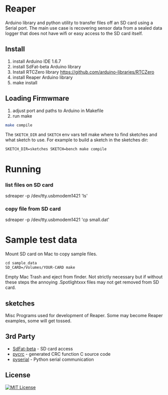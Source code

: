 # Reaper

Arduino library and python utility to transfer files off an SD card using a
Serial port. The main use case is recovering sensor data from a sealed data
logger that does not have wifi or easy access  to the SD card itself.

## Install
1. install Arduino IDE 1.6.7
1. install SdFat-beta Arduino library
1. Install RTCZero library https://github.com/arduino-libraries/RTCZero
1. install Reaper Arduino library
1. make install

## Loading Firmwmare

1. adjust port and paths to Arduino in Makefile
1. run make

```bash
make compile
```

The `SKETCH_DIR` and `SKETCH` env vars tell make where to find sketches and what
sketch to use. For example to build a sketch in the sketches dir:

```
SKETCH_DIR=sketches SKETCH=bench make compile
```

# Running

### list files on SD card
sdreaper -p /dev/tty.usbmodem1421 'ls'

### copy file from SD card
sdreaper -p /dev/tty.usbmodem1421 'cp small.dat'


# Sample test data

Mount SD card on Mac to copy sample files.

```
cd sample_data
SD_CARD=/Volumes/YOUR-CARD make
```

Empty Mac Trash and eject from finder. Not strictly necessary but if without
these steps the annoying .Spotlightxxx files may not get removed from SD card.

## sketches

Misc Programs used for development of Reaper. Some may become Reaper examples, some
will get tossed.


## 3rd Party

- [SdFat-beta](https://github.com/greiman/SdFat-beta) - SD card access
- [pycrc](https://github.com/tpircher/pycrc) - generated CRC function C source code
- [pyserial]() - Python serial communication

## License
[![MIT License](http://img.shields.io/badge/license-MIT-blue.svg?style=flat)](LICENSE)
